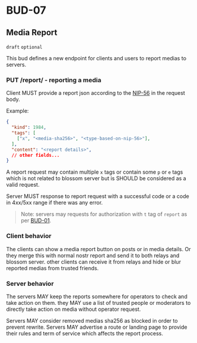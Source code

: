 # BUD-07

## Media Report

`draft` `optional`

This bud defines a new endpoint for clients and users to report medias to servers.


### PUT /report/<sha256> - reporting a media

Client MUST provide a report json according to the [NIP-56](https://github.com/nostr-protocol/nips/blob/master/56.md) in the request body.

Example:

```json
{
  "kind": 1984,
  "tags": [
    ["x", "<media-sha256>", "<type-based-on-nip-56>"],
  ],
  "content": "<report details>",
  // other fields...
}
```

A report request may contain multiple `x` tags or contain some `p` or `e` tags which is not related to blossom server but is SHOULD be considered as a valid request.

Server MUST response to report request with a successful code or a code in 4xx/5xx range if there was any error.


> Note: servers may requests for authorization with `t` tag of `report` as per [BUD-01](./01.md).

### Client behavior

The clients can show a media report button on posts or in media details. Or they merge this with normal nostr report and send it to both relays and blossom server. other clients can receive it from relays and hide or blur reported medias from trusted friends.

### Server behavior

The servers MAY keep the reports somewhere for operators to check and take action on them. they MAY use a list of trusted people or moderators to directly take action on media without operator request. 

Servers MAY consider removed medias sha256 as blocked in order to prevent rewrite.
Servers MAY advertise a route or landing page to provide their rules and term of service which affects the report process.
